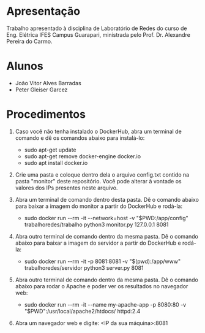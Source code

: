 # Apresentação 
Trabalho apresentado à disciplina de Laboratório de Redes do curso de Eng. Elétrica IFES Campus Guarapari, ministrada pelo Prof. Dr. Alexandre Pereira do Carmo.

# Alunos
  - João Vitor Alves Barradas
  - Peter Gleiser Garcez 

# Procedimentos

1) Caso você não tenha instalado o DockerHub, abra um terminal de comando e dê os comandos abaixo para instalá-lo: 
    - sudo apt-get update
    - sudo apt-get remove docker-engine docker.io
    - sudo apt install docker.io

2) Crie uma pasta e coloque dentro dela o arquivo config.txt contido na pasta "monitor" deste repositório. Você pode alterar à vontade os valores dos IPs presentes neste arquivo. 

3) Abra um terminal de comando dentro desta pasta. Dê o comando abaixo para baixar a imagem do monitor a partir do DockerHub e rodá-la: 
    - sudo docker run --rm -it --network=host -v "$PWD:/app/config" trabalhoredes/trabalho python3 monitor.py 127.0.0.1 8081

4) Abra outro terminal de comando dentro da mesma pasta. Dê o comando abaixo para baixar a imagem do servidor a partir do DockerHub e rodá-la:
    - sudo docker run --rm -it -p 8081:8081 -v "$(pwd):/app/www" trabalhoredes/servidor python3 server.py 8081

5) Abra outro terminal de comando dentro da mesma pasta. Dê o comando abaixo para rodar o Apache e poder ver os resultados no navegador web: 
    - sudo docker run --rm -it --name my-apache-app -p 8080:80 -v "$PWD":/usr/local/apache2/htdocs/ httpd:2.4 

6) Abra um navegador web e digite: <IP da sua máquina>:8081
